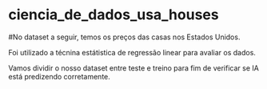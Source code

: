 # ciencia_de_dados_usa_houses

#No dataset a seguir, temos os preços das casas nos Estados Unidos.

Foi utilizado  a técnina estátistica de regressão linear para avaliar os dados.

Vamos dividir o nosso dataset entre teste e treino para fim de verificar se IA está predizendo corretamente.
